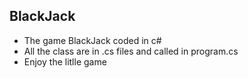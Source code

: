 ## BlackJack
* The game BlackJack coded in c#
* All the class are in .cs files and called in program.cs
* Enjoy the litlle game
